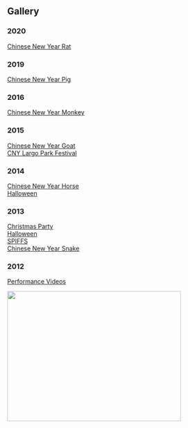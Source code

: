 <h2>Gallery</h2>

<div class="gallery">
<div>

<h3>2020</h3>
<p><a href="https://photos.google.com/share/AF1QipPaP5UZSgof7-Z01TX-42ilt1MV5o8x0iPn8JRTlJMmys9h4DqpYQrQmYzRDT1MlQ?key=b2FhWTdDdFlQRjlXR2xERlFJVDFZc2tGZE9qcmtB" target="_BLANK"> Chinese New Year Rat</a></p>

<h3>2019</h3>
<p><a href="https://photos.app.goo.gl/6MdYtZa3HQw1p9E39" target="_BLANK"> Chinese New Year Pig</a></p>

<h3>2016</h3>
<p><a href="https://drive.google.com/open?id=0B0sqGkR3ajl4NUlaTF9tRlZadUU">Chinese New Year Monkey</a></p>

<h3>2015</h3>
<p><a href="https://drive.google.com/open?id=0B0sqGkR3ajl4cFhLTHZaZ0RMUjA&amp;authuser=0">Chinese New Year Goat</a><br>
<a href="https://drive.google.com/folderview?id=0B0sqGkR3ajl4aDRNS0x5NVpNSGM&amp;usp=sharing">CNY Largo Park Festival</a></p>

<h3>2014</h3>
<p><a href="https://plus.google.com/photos/109130226845048989605/albums/5973438207302804657">Chinese New Year Horse</a><br>
<a href="https://docs.google.com/folderview?id=0B0sqGkR3ajl4QnJnQzViRzAxTnM&amp;usp=docslist_api">Halloween</a></p>

<h3>2013</h3>
<p><a href="https://plus.google.com/photos/109130226845048989605/albums/5961521163409640673">Christmas Party</a><br>
<a href="https://drive.google.com/folderview?id=0B0sqGkR3ajl4eGNzbVVQY0p1SzQ&amp;usp=sharing">Halloween</a><br>
<a href="https://drive.google.com/folderview?id=0B0sqGkR3ajl4cTM5RjNsVExJY0U&amp;usp=sharing">SPIFFS</a><br>
<a href="https://plus.google.com/photos/109130226845048989605/albums/5845945724049354561?authkey=CL21_tzIpsKdEg">Chinese New Year Snake </a></p>

<h3>2012</h3>
<p><a href="http://www.youtube.com/user/CWChineseSchool/videos">Performance Videos</a></p>

</div>
<img class="alignRight" src="assets/images/dragondancing.gif" width="400" height="300" />
</div>
